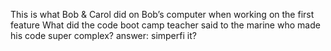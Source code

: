 This is what Bob & Carol did on Bob’s computer when working on the first feature
What did the code boot camp teacher said to the marine who made his code super complex?
answer: simperfi it?
